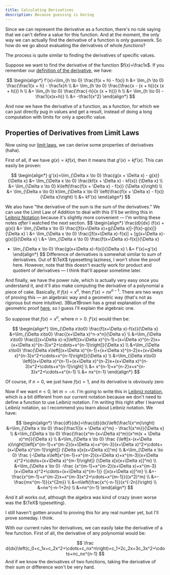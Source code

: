 ```yaml
---
title: Calculating Derivatives
description: Because guessing is boring
---
```


Since we can represent the derivative as a function, there's no rule saying that we can't define a value for this function. And at the moment, the only way we can actually find the derivative of a function is only guesswork. So how do we go about evaluating the derivatives of whole *functions*?

The process is quite similar to finding the derivatives of specific values.

Suppose we want to find the derivative of the function $f(x)=\frac1x$. If you remember our [definition of the derivative](./what-is-the-derivative), we have:

$$
\begin{align*}
f'(x)=\lim_{h \to 0} \frac{f(x + h) - f(x)} h
&= \lim_{h \to 0} \frac{\frac1{x + h} - \frac1x}h \\
&= \lim_{h \to 0} \frac{\frac{x - (x + h)}{x (x + h)}} h \\
&= \lim_{h \to 0} \frac{\frac{-h}{x (x + h)}} h \\
&= \lim_{h \to 0} -\frac1{x(x+h)} \\
&= -\frac1{x^2}
\end{align*}
$$

And now we have the derivative of a function, as a function, for which we can just directly pug in values and get a result, instead of doing a long computation with limits for only a specific value.

## Properties of Derivatives from Limit Laws

Now using our [limit laws](../unit0-limits/introduction-to-limits#some-properties-of-limits), we can derive some properties of derivatives (haha).

First of all, if we have $g(x)=kf(x)$​, then it means that $g'(x)=kf'(x)$​. This can easily be proven:

$$
\begin{align*}
g'(x)=\lim_{\Delta x \to 0} \frac{g(x + \Delta x) - g(x)} {\Delta x}
&= \lim_{\Delta x \to 0} \frac{kf(x + \Delta x) - kf(x)} {\Delta x} \\
&= \lim_{\Delta x \to 0} k\left(\frac{f(x + \Delta x) - f(x)} {\Delta x}\right) \\
&= \lim_{\Delta x \to 0} k\lim_{\Delta x \to 0} \left(\frac{f(x + \Delta x) - f(x)} {\Delta x}\right) \\
&= kf'(x)
\end{align*}
$$

We also have "the derivative of the sum is the sum of the derivatives." We can use the Limit Law of Addition to deal with this (I'll be writing this in [Leibniz Notation](./leibniz-notation) because it's slightly more convenient — I'm writing these notes *after* I watched the next section. 
$$
\begin{align*}
\frac{d}{dx} (f(x) + g(x))
&= \lim_{\Delta x \to 0} \frac{[f(x+\Delta x)+g(\Delta x)]-[f(x)-g(x)]}{\Delta x} \\
&= \lim_{\Delta x \to 0} \frac{[f(x+\Delta x)-f(x)] + [g(x+\Delta x)-g(x)]}{\Delta x} \\
&= \lim_{\Delta x \to 0} \frac{f(x+\Delta x)-f(x)}{\Delta x}
 + \lim_{\Delta x \to 0} \frac{g(x+\Delta x)-f(x)}{\Delta x} \\
&= f'(x)+g'(x)
\end{align*}
$$
Difference of derivatives is somewhat similar to sum of derivatives. Out of $\TeX$​ typesetting laziness, I won't show the proof here. However, note that this doesn't exactly work for product and quotient of derivatives — I think that'll appear sometime later.

And finally, we have the power rule, which is actually very easy once you understand it, and it'll also make computing the derivative of a polynomial a piece of cake. Basically, if $f(x)=	x^n$​, then $f'(x)=nx^{n-1}$​. There are two ways of proving this — an algebraic way and a geometric way (that's not as rigorous but more intuitive). 3Blue1Brown has a great explanation of the geometric proof [here](https://www.youtube.com/watch?v=S0_qX4VJhMQ&list=PLZHQObOWTQDMsr9K-rj53DwVRMYO3t5Yr&index=3), so I guess I'll explain the algebraic one.

So suppose that $f(x)=x^n$​, where $n>0$. $f'(x)$ would then be:

$$
\begin{align*}
\lim_{\Delta x\to0} \frac{f(x+\Delta x)-f(x)}{\Delta x}
&=\lim_{\Delta x\to0} \frac{(x+\Delta x)^n-x^n}{\Delta x} \\
&=\lim_{\Delta x\to0} \frac{[(x+\Delta x)-x]\left[(x+\Delta x)^{n-1}+(x+\Delta x)^{n-2}x+(x+\Delta x)^{n-3}x^2+\cdots+x^{n-1}\right]}{\Delta x} \\
&=\lim_{\Delta x\to0} \frac{\Delta x\left[(x+\Delta x)^{n-1}+(x+\Delta x)^{n-2}x+(x+\Delta x)^{n-3}x^2+\cdots+x^{n-1}\right]}{\Delta x} \\
&=\lim_{\Delta x\to0} \left[(x+\Delta x)^{n-1}+(x+\Delta x)^{n-2}x+(x+\Delta x)^{n-3}x^2+\cdots+x^{n-1}\right] \\
&= x^{n-1}+x^{n-2}x+x^{n-3}x^2+\cdots+x^{n-1} \\
&= nx^{n-1}
\end{align*}
$$

Of course, if $n=0$, we just have $f(x)=1$, and its derivative is obviously zero

Now if we want $n<0$, let $m=-n$​. I'm going to write this in [Leibniz notation](./leibniz-notation), which is a bit different from our current notation because we don't need to define a function to use Leibniz notation. I'm writing this right after I learned Leibniz notation, so I recommend you learn about Leibniz notation. We have:

$$
\begin{align*}
\frac{df}{dx}=\frac{d}{dx}\left(\frac1{x^m}\right)
&=\lim_{\Delta x \to 0} \frac{\frac1{(x + \Delta x)^m} - \frac1{x^m}}{\Delta x} \\
&=\lim_{\Delta x \to 0} \frac{\frac{x^m-(x+\Delta x)^m}{x^m(x + \Delta x)^m}}{\Delta x} \\
&=\lim_{\Delta x \to 0} \frac
{\left[x-(x+\Delta x)\right]\left[x^{m-1}+x^{m-2}(x+\Delta x)+x^{m-3}(x+\Delta x)^2+\cdots+(x+\Delta x)^{m-1}\right]}
{\Delta x[x(x+\Delta x)]^m} \\
&=\lim_{\Delta x \to 0} \frac
{-\Delta x\left[x^{m-1}+x^{m-2}(x+\Delta x)+x^{m-3}(x+\Delta x)^2+\cdots+(x+\Delta x)^{m-1}\right]}
{\Delta x[x(x+\Delta x)]^m} \\
&=\lim_{\Delta x \to 0} -\frac
{x^{m-1}+x^{m-2}(x+\Delta x)+x^{m-3}(x+\Delta x)^2+\cdots+(x+\Delta x)^{m-1}}
{[x(x+\Delta x)]^m} \\
&=-\frac{x^{m-1}+x^{m-2}x+x^{m-3}x^2+\cdots+x^{m-1}}{(x^2)^m} \\
&=-\frac{mx^{m-1}}{x^{2m}} \\
&=n\left(\frac{x^{-n-1}}{x^{-2n}}\right) \\
&=nx^{-n-1+2n} \\
&=nx^{n-1}
\end{align*}
$$

And it all works out, although the algebra was kind of crazy (even worse was the $\TeX$ typesetting).

I still haven't gotten around to proving this for any real number yet, but I'll prove someday. I think.

With our current rules for derivatives, we can easily take the derivative of a few function. First of all, the derivative of any polynomial would be:

$$
\frac d{dx}\left(c_0+c_1x+c_2x^2+\cdots+c_nx^n\right)=c_1+2c_2x+3c_3x^2+\cdots+nc_nx^{n-1}
$$
And if we know the derivatives of two functions, taking the derivative of their sum or difference won't be very hard.
